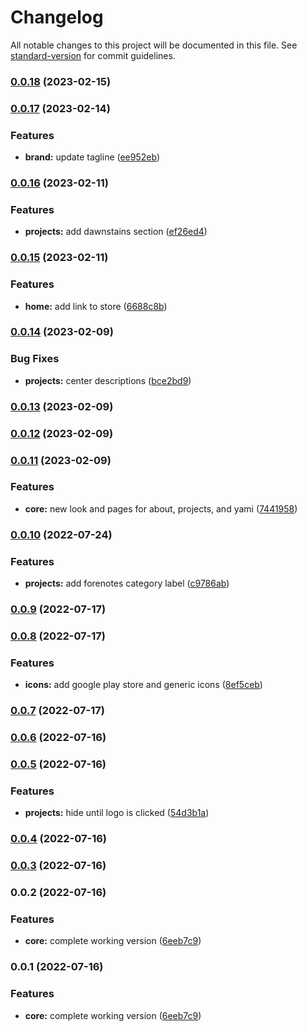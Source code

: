# Changelog

All notable changes to this project will be documented in this file. See [standard-version](https://github.com/conventional-changelog/standard-version) for commit guidelines.

### [0.0.18](https://github.com/moonlitworks/website/compare/v0.0.17...v0.0.18) (2023-02-15)

### [0.0.17](https://github.com/moonlitworks/website/compare/v0.0.16...v0.0.17) (2023-02-14)


### Features

* **brand:** update tagline ([ee952eb](https://github.com/moonlitworks/website/commit/ee952ebce3fb66c506b13e89c5eb98d30b53dd3e))

### [0.0.16](https://github.com/moonlitworks/website/compare/v0.0.15...v0.0.16) (2023-02-11)


### Features

* **projects:** add dawnstains section ([ef26ed4](https://github.com/moonlitworks/website/commit/ef26ed44f39f9735c3075359071dda0698e75833))

### [0.0.15](https://github.com/moonlitworks/website/compare/v0.0.14...v0.0.15) (2023-02-11)


### Features

* **home:** add link to store ([6688c8b](https://github.com/moonlitworks/website/commit/6688c8bc8ba2220604f72eeb45a7c88c45db0eb2))

### [0.0.14](https://github.com/moonlitworks/website/compare/v0.0.13...v0.0.14) (2023-02-09)


### Bug Fixes

* **projects:** center descriptions ([bce2bd9](https://github.com/moonlitworks/website/commit/bce2bd9055e612ef3bf8fd4e06ce14ab7e9ba7e7))

### [0.0.13](https://github.com/moonlitworks/website/compare/v0.0.12...v0.0.13) (2023-02-09)

### [0.0.12](https://github.com/moonlitworks/website/compare/v0.0.11...v0.0.12) (2023-02-09)

### [0.0.11](https://github.com/moonlitworks/website/compare/v0.0.10...v0.0.11) (2023-02-09)


### Features

* **core:** new look and pages for about, projects, and yami ([7441958](https://github.com/moonlitworks/website/commit/7441958cd7eda3984d992fe61f2d8ba0eed049a9))

### [0.0.10](https://github.com/moonlitworks/website/compare/v0.0.9...v0.0.10) (2022-07-24)


### Features

* **projects:** add forenotes category label ([c9786ab](https://github.com/moonlitworks/website/commit/c9786abf913dc881fd8f9ff1188d2c7c29742a77))

### [0.0.9](https://github.com/moonlitworks/website/compare/v0.0.8...v0.0.9) (2022-07-17)

### [0.0.8](https://github.com/moonlitworks/website/compare/v0.0.7...v0.0.8) (2022-07-17)


### Features

* **icons:** add google play store and generic icons ([8ef5ceb](https://github.com/moonlitworks/website/commit/8ef5ceb304b233202005c13e0e965a8a051f3730))

### [0.0.7](https://github.com/moonlitworks/website/compare/v0.0.6...v0.0.7) (2022-07-17)

### [0.0.6](https://github.com/moonlitworks/website/compare/v0.0.5...v0.0.6) (2022-07-16)

### [0.0.5](https://github.com/moonlitworks/website/compare/v0.0.4...v0.0.5) (2022-07-16)


### Features

* **projects:** hide until logo is clicked ([54d3b1a](https://github.com/moonlitworks/website/commit/54d3b1af1aad6cda0e984d06362d1b0ae94ad9e9))

### [0.0.4](https://github.com/moonlitworks/website/compare/v0.0.3...v0.0.4) (2022-07-16)

### [0.0.3](https://github.com/moonlitworks/website/compare/v0.0.2...v0.0.3) (2022-07-16)

### 0.0.2 (2022-07-16)


### Features

* **core:** complete working version ([6eeb7c9](https://github.com/moonlitworks/website/commit/6eeb7c90d9bf3a4936fe66d705b59e0e16f86bee))

### 0.0.1 (2022-07-16)


### Features

* **core:** complete working version ([6eeb7c9](https://github.com/moonlitworks/website/commit/6eeb7c90d9bf3a4936fe66d705b59e0e16f86bee))

